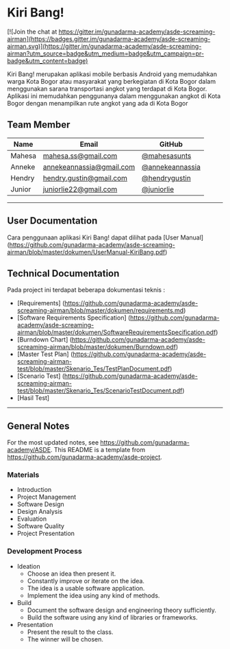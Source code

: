 # Kiri Bang!

[![Join the chat at https://gitter.im/gunadarma-academy/asde-screaming-airman](https://badges.gitter.im/gunadarma-academy/asde-screaming-airman.svg)](https://gitter.im/gunadarma-academy/asde-screaming-airman?utm_source=badge&utm_medium=badge&utm_campaign=pr-badge&utm_content=badge)

Kiri Bang! merupakan aplikasi mobile berbasis Android yang memudahkan warga Kota Bogor atau masyarakat yang berkegiatan di Kota Bogor dalam menggunakan sarana transportasi angkot yang terdapat di Kota Bogor. Aplikasi ini memudahkan penggunanya dalam menggunakan angkot di Kota Bogor dengan menampilkan rute angkot yang ada di Kota Bogor
  

## Team Member

| Name   | Email              | GitHub |
|--------|--------------------|--------|
| Mahesa | mahesa.ss@gmail.com | [@mahesasunts](https://github.com/mahesasunts)
| Anneke | annekeannassia@gmail.com | [@annekeannassia](https://github.com/annekeannassia)
| Hendry | hendry.gustin@gmail.com | [@hendrygustin](https://github.com/hendrygustin)
| Junior | juniorlie22@gmail.com | [@juniorlie](https://github.com/juniorlie)

--------------------------------------------------

## User Documentation

Cara penggunaan aplikasi Kiri Bang! dapat dilihat pada [User Manual] (https://github.com/gunadarma-academy/asde-screaming-airman/blob/master/dokumen/UserManual-KiriBang.pdf)

## Technical Documentation

Pada project ini terdapat beberapa dokumentasi teknis :
+ [Requirements] (https://github.com/gunadarma-academy/asde-screaming-airman/blob/master/dokumen/requirements.md)
+ [Software Requirements Specification] (https://github.com/gunadarma-academy/asde-screaming-airman/blob/master/dokumen/SoftwareRequirementsSpecification.pdf)
+ [Burndown Chart] (https://github.com/gunadarma-academy/asde-screaming-airman/blob/master/dokumen/Burndown.pdf) 
+ [Master Test Plan] (https://github.com/gunadarma-academy/asde-screaming-airman-test/blob/master/Skenario_Tes/TestPlanDocument.pdf)
+ [Scenario Test] (https://github.com/gunadarma-academy/asde-screaming-airman-test/blob/master/Skenario_Tes/ScenarioTestDocument.pdf)
+ [Hasil Test]

--------------------------------------------------

## General Notes

For the most updated notes, see <https://github.com/gunadarma-academy/ASDE>. This README is a template from <https://github.com/gunadarma-academy/asde-project>.

### Materials

+ Introduction
+ Project Management
+ Software Design
+ Design Analysis
+ Evaluation
+ Software Quality
+ Project Presentation

### Development Process

+ Ideation
  + Choose an idea then present it.
  + Constantly improve or iterate on the idea.
  + The idea is a usable software application.
  + Implement the idea using any kind of methods.
+ Build
  + Document the software design and engineering theory sufficiently.
  + Build the software using any kind of libraries or frameworks.
+ Presentation
  + Present the result to the class.
  + The winner will be chosen.
